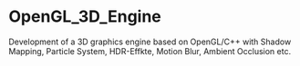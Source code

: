 # OpenGL_3D_Engine

Development of a 3D graphics engine based on OpenGL/C++ with Shadow Mapping, Particle System, HDR-Effkte, Motion Blur, Ambient Occlusion etc.
